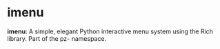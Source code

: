 # imenu
**imenu**: A simple, elegant Python interactive menu system using the Rich library. Part of the pz- namespace.
